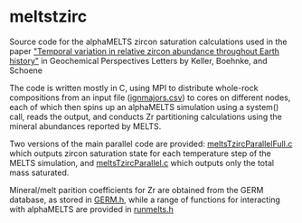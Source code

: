 # meltstzirc
Source code for the alphaMELTS zircon saturation calculations used in the paper ["Temporal variation in relative zircon abundance throughout Earth history"](https://doi.org/10.7185/geochemlet.1721) in Geochemical Perspectives Letters by Keller, Boehnke, and Schoene

The code is written mostly in C, using MPI to distribute whole-rock compositions from an input file ([ignmajors.csv](ignmajors.csv)) to cores on different nodes, each of which then spins up an alphaMELTS simulation using a system() call, reads the output, and conducts Zr partitioning calculations using the mineral abundances reported by MELTS. 

Two versions of the main parallel code are provided: [meltsTzircParallelFull.c](meltsTzircParallelFull.c) which outputs zircon saturation state for each temperature step of the MELTS simulation, and [meltsTzircParallel.c](meltsTzircParallel.c) which outputs only the total mass saturated. 

Mineral/melt parition coefficients for Zr are obtained from the GERM database, as stored in [GERM.h](GERM.h), while a range of functions for interacting with alphaMELTS are provided in [runmelts.h](runmelts.h)

